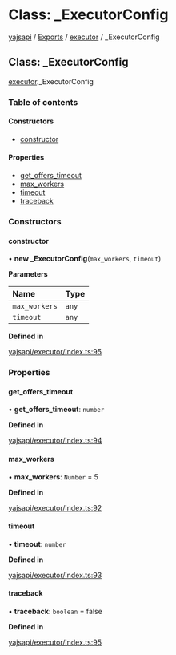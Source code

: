 # Class: \_ExecutorConfig

[yajsapi](../yajsapi.md) / [Exports](../modules/) / [executor](../modules/executor.md) / \_ExecutorConfig

## Class: \_ExecutorConfig

[executor](../modules/executor.md).\_ExecutorConfig

### Table of contents

#### Constructors

* [constructor](executor._executorconfig.md#constructor)

#### Properties

* [get\_offers\_timeout](executor._executorconfig.md#get_offers_timeout)
* [max\_workers](executor._executorconfig.md#max_workers)
* [timeout](executor._executorconfig.md#timeout)
* [traceback](executor._executorconfig.md#traceback)

### Constructors

#### constructor

• **new \_ExecutorConfig**\(`max_workers`, `timeout`\)

**Parameters**

| Name | Type |
| :--- | :--- |
| `max_workers` | `any` |
| `timeout` | `any` |

**Defined in**

[yajsapi/executor/index.ts:95](https://github.com/golemfactory/yajsapi/blob/8f42a91/yajsapi/executor/index.ts#L95)

### Properties

#### get\_offers\_timeout

• **get\_offers\_timeout**: `number`

**Defined in**

[yajsapi/executor/index.ts:94](https://github.com/golemfactory/yajsapi/blob/8f42a91/yajsapi/executor/index.ts#L94)

#### max\_workers

• **max\_workers**: `Number` = 5

**Defined in**

[yajsapi/executor/index.ts:92](https://github.com/golemfactory/yajsapi/blob/8f42a91/yajsapi/executor/index.ts#L92)

#### timeout

• **timeout**: `number`

**Defined in**

[yajsapi/executor/index.ts:93](https://github.com/golemfactory/yajsapi/blob/8f42a91/yajsapi/executor/index.ts#L93)

#### traceback

• **traceback**: `boolean` = false

**Defined in**

[yajsapi/executor/index.ts:95](https://github.com/golemfactory/yajsapi/blob/8f42a91/yajsapi/executor/index.ts#L95)

